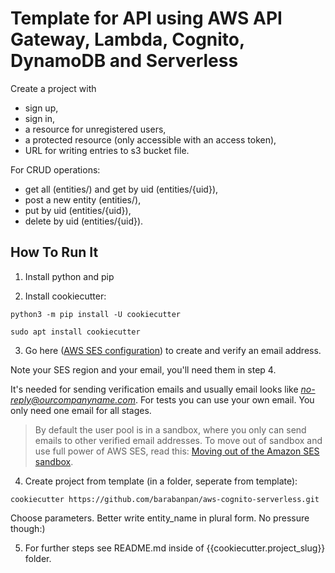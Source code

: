 # Template for API using AWS API Gateway, Lambda, Cognito, DynamoDB and Serverless

Create a project with 
 - sign up, 
 - sign in, 
 - a resource for unregistered users, 
 - a protected resource (only accessible with an access token),
 - URL for writing entries to s3 bucket file.

For CRUD operations:
 - get all (entities/) and get by uid (entities/{uid}),
 - post a new entity (entities/),
 - put by uid (entities/{uid}),
 - delete by uid (entities/{uid}).


## How To Run It

1. Install python and pip

2. Install cookiecutter:
```
python3 -m pip install -U cookiecutter
```
```
sudo apt install cookiecutter
```
3. Go here ([AWS SES configuration](https://eu-west-1.console.aws.amazon.com/ses/home?region=eu-west-1#verified-senders-email:)) to create and verify an email address.

Note your SES region and your email, you'll need them in step 4.

It's needed for sending verification emails and usually email looks like *no-reply@ourcompanyname.com*.
For tests you can use your own email.
You only need one email for all stages.

> By default the user pool is in a sandbox, where you only can send emails to other verified email addresses. To move out of sandbox and use full power of AWS SES, read this: [Moving out of the Amazon SES sandbox](https://docs.aws.amazon.com/ses/latest/DeveloperGuide/request-production-access.html).


4. Create project from template (in a folder, seperate from template):
```
cookiecutter https://github.com/barabanpan/aws-cognito-serverless.git
```

Choose parameters. Better write entity_name in plural form. No pressure though:)

5. For further steps see README.md inside of {{cookiecutter.project_slug}} folder.
